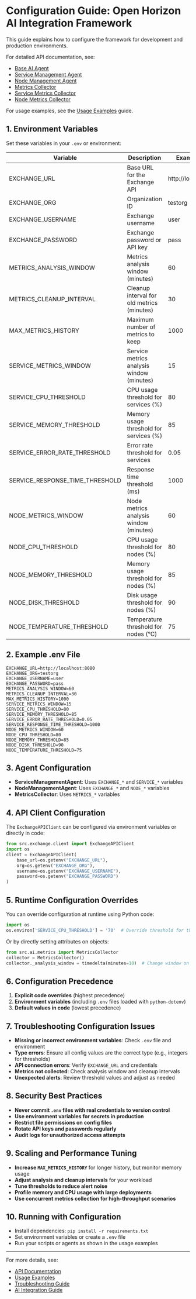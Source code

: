 # Configuration Guide: Open Horizon AI Integration Framework

This guide explains how to configure the framework for development and production environments.

For detailed API documentation, see:
- [Base AI Agent](api/base_agent.md)
- [Service Management Agent](api/service_agent.md)
- [Node Management Agent](api/node_agent.md)
- [Metrics Collector](api/metrics_collector.md)
- [Service Metrics Collector](api/service_metrics_collector.md)
- [Node Metrics Collector](api/node_metrics_collector.md)

For usage examples, see the [Usage Examples](usage_examples.md) guide.

## 1. Environment Variables

Set these variables in your `.env` or environment:

| Variable                      | Description                                 | Example Value                        |
|-------------------------------|---------------------------------------------|--------------------------------------|
| EXCHANGE_URL                  | Base URL for the Exchange API               | http://localhost:8080                |
| EXCHANGE_ORG                  | Organization ID                             | testorg                              |
| EXCHANGE_USERNAME             | Exchange username                           | user                                 |
| EXCHANGE_PASSWORD             | Exchange password or API key                | pass                                 |
| METRICS_ANALYSIS_WINDOW       | Metrics analysis window (minutes)           | 60                                   |
| METRICS_CLEANUP_INTERVAL      | Cleanup interval for old metrics (minutes)  | 30                                   |
| MAX_METRICS_HISTORY           | Maximum number of metrics to keep           | 1000                                 |
| SERVICE_METRICS_WINDOW        | Service metrics analysis window (minutes)   | 15                                   |
| SERVICE_CPU_THRESHOLD         | CPU usage threshold for services (%)        | 80                                   |
| SERVICE_MEMORY_THRESHOLD      | Memory usage threshold for services (%)     | 85                                   |
| SERVICE_ERROR_RATE_THRESHOLD  | Error rate threshold for services           | 0.05                                 |
| SERVICE_RESPONSE_TIME_THRESHOLD| Response time threshold (ms)               | 1000                                 |
| NODE_METRICS_WINDOW           | Node metrics analysis window (minutes)      | 60                                   |
| NODE_CPU_THRESHOLD            | CPU usage threshold for nodes (%)           | 80                                   |
| NODE_MEMORY_THRESHOLD         | Memory usage threshold for nodes (%)        | 85                                   |
| NODE_DISK_THRESHOLD           | Disk usage threshold for nodes (%)          | 90                                   |
| NODE_TEMPERATURE_THRESHOLD    | Temperature threshold for nodes (°C)        | 75                                   |

## 2. Example .env File

```
EXCHANGE_URL=http://localhost:8080
EXCHANGE_ORG=testorg
EXCHANGE_USERNAME=user
EXCHANGE_PASSWORD=pass
METRICS_ANALYSIS_WINDOW=60
METRICS_CLEANUP_INTERVAL=30
MAX_METRICS_HISTORY=1000
SERVICE_METRICS_WINDOW=15
SERVICE_CPU_THRESHOLD=80
SERVICE_MEMORY_THRESHOLD=85
SERVICE_ERROR_RATE_THRESHOLD=0.05
SERVICE_RESPONSE_TIME_THRESHOLD=1000
NODE_METRICS_WINDOW=60
NODE_CPU_THRESHOLD=80
NODE_MEMORY_THRESHOLD=85
NODE_DISK_THRESHOLD=90
NODE_TEMPERATURE_THRESHOLD=75
```

## 3. Agent Configuration

- **ServiceManagementAgent**: Uses `EXCHANGE_*` and `SERVICE_*` variables
- **NodeManagementAgent**: Uses `EXCHANGE_*` and `NODE_*` variables
- **MetricsCollector**: Uses `METRICS_*` variables

## 4. API Client Configuration

The `ExchangeAPIClient` can be configured via environment variables or directly in code:
```python
from src.exchange.client import ExchangeAPIClient
import os
client = ExchangeAPIClient(
    base_url=os.getenv("EXCHANGE_URL"),
    org=os.getenv("EXCHANGE_ORG"),
    username=os.getenv("EXCHANGE_USERNAME"),
    password=os.getenv("EXCHANGE_PASSWORD")
)
```

## 5. Runtime Configuration Overrides

You can override configuration at runtime using Python code:
```python
import os
os.environ['SERVICE_CPU_THRESHOLD'] = '70'  # Override threshold for this session
```
Or by directly setting attributes on objects:
```python
from src.ai.metrics import MetricsCollector
collector = MetricsCollector()
collector._analysis_window = timedelta(minutes=10)  # Change window on the fly
```

## 6. Configuration Precedence

1. **Explicit code overrides** (highest precedence)
2. **Environment variables** (including `.env` files loaded with `python-dotenv`)
3. **Default values in code** (lowest precedence)

## 7. Troubleshooting Configuration Issues

- **Missing or incorrect environment variables**: Check `.env` file and environment
- **Type errors**: Ensure all config values are the correct type (e.g., integers for thresholds)
- **API connection errors**: Verify `EXCHANGE_URL` and credentials
- **Metrics not collected**: Check analysis window and cleanup intervals
- **Unexpected alerts**: Review threshold values and adjust as needed

## 8. Security Best Practices

- **Never commit `.env` files with real credentials to version control**
- **Use environment variables for secrets in production**
- **Restrict file permissions on config files**
- **Rotate API keys and passwords regularly**
- **Audit logs for unauthorized access attempts**

## 9. Scaling and Performance Tuning

- **Increase `MAX_METRICS_HISTORY`** for longer history, but monitor memory usage
- **Adjust analysis and cleanup intervals** for your workload
- **Tune thresholds to reduce alert noise**
- **Profile memory and CPU usage with large deployments**
- **Use concurrent metrics collection for high-throughput scenarios**

## 10. Running with Configuration

- Install dependencies: `pip install -r requirements.txt`
- Set environment variables or create a `.env` file
- Run your scripts or agents as shown in the usage examples

---
For more details, see:
- [API Documentation](api/)
- [Usage Examples](usage_examples.md)
- [Troubleshooting Guide](troubleshooting_guide.md)
- [AI Integration Guide](ai_integration_guide.md) 